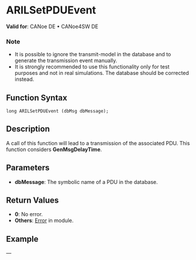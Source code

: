 # ARILSetPDUEvent

**Valid for**: CANoe DE • CANoe4SW DE

### Note

- It is possible to ignore the transmit-model in the database and to generate the transmission event manually.
- It is strongly recommended to use this functionality only for test purposes and not in real simulations. The database should be corrected instead.

## Function Syntax

```plaintext
long ARILSetPDUEvent (dbMsg dbMessage);
```

## Description

A call of this function will lead to a transmission of the associated PDU. This function considers **GenMsgDelayTime**.

## Parameters

- **dbMessage**: The symbolic name of a PDU in the database.

## Return Values

- **0**: No error.
- **Others**: [Error](../../../CANoeCANalyzer/LibrariesPackages/AUTOSARpduIL/AUTOSARpduILReturnCodes.md) in module.

## Example

—
